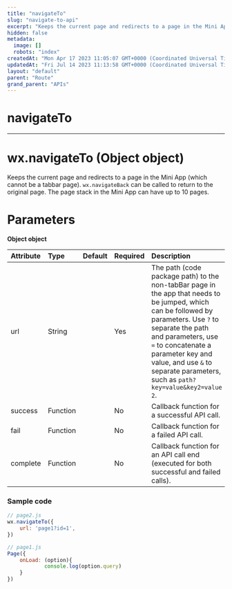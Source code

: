 ```yaml
---
title: "navigateTo"
slug: "navigate-to-api"
excerpt: "Keeps the current page and redirects to a page in the Mini App (which cannot be a tab bar page)."
hidden: false
metadata: 
  image: []
  robots: "index"
createdAt: "Mon Apr 17 2023 11:05:07 GMT+0000 (Coordinated Universal Time)"
updatedAt: "Fri Jul 14 2023 11:13:58 GMT+0000 (Coordinated Universal Time)"
layout: "default"
parent: "Route"
grand_parent: "APIs"
---
```

# navigateTo 
*** 
# wx.navigateTo (Object object)

Keeps the current page and redirects to a page in the Mini App (which cannot be a tabbar page). `wx.navigateBack` can be called to return to the original page. The page stack in the Mini App can have up to 10 pages.

# Parameters

**Object object**

| Attribute | Type     | Default | Required | Description                                                                                                                                                                                                                                                                                            |
| :-------- | :------- | :------ | :------- | :----------------------------------------------------------------------------------------------------------------------------------------------------------------------------------------------------------------------------------------------------------------------------------------------------- |
| url       | String   |         | Yes      | The path (code package path) to the non-tabBar page in the app that needs to be jumped, which can be followed by parameters. Use `?` to separate the path and parameters, use `=` to concatenate a parameter key and value, and use `&` to separate parameters, such as `path?key=value&key2=value 2`. |
| success   | Function |         | No       | Callback function for a successful API call.                                                                                                                                                                                                                                                           |
| fail      | Function |         | No       | Callback function for a failed API call.                                                                                                                                                                                                                                                               |
| complete  | Function |         | No       | Callback function for an API call end (executed for both successful and failed calls).                                                                                                                                                                                                                 |

### Sample code

```javascript
// page2.js
wx.navigateTo({
	url: 'page1?id=1',
})   
```
```javascript
// page1.js
Page({
	onLoad: (option){
			console.log(option.query)
	}
}) 
```

